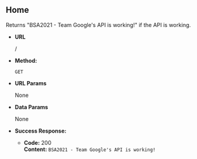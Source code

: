 **Home**
----
  Returns "BSA2021 - Team Google's API is working!" if the API is working.

* **URL**

  /

* **Method:**

  `GET`

* **URL Params**

  None

* **Data Params**

  None

* **Success Response:**

  * **Code:** 200 <br />
    **Content:** `BSA2021 - Team Google's API is working!`
